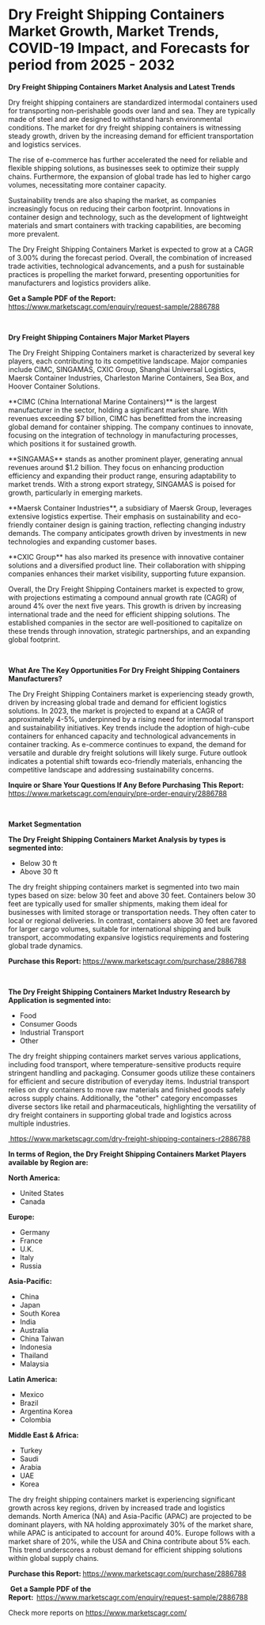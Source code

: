 <p><h1>Dry Freight Shipping Containers Market Growth, Market Trends, COVID-19 Impact, and Forecasts for period from 2025 - 2032</h1></p><p><strong>Dry Freight Shipping Containers Market Analysis and Latest Trends</strong></p>
<p><p>Dry freight shipping containers are standardized intermodal containers used for transporting non-perishable goods over land and sea. They are typically made of steel and are designed to withstand harsh environmental conditions. The market for dry freight shipping containers is witnessing steady growth, driven by the increasing demand for efficient transportation and logistics services. </p><p>The rise of e-commerce has further accelerated the need for reliable and flexible shipping solutions, as businesses seek to optimize their supply chains. Furthermore, the expansion of global trade has led to higher cargo volumes, necessitating more container capacity. </p><p>Sustainability trends are also shaping the market, as companies increasingly focus on reducing their carbon footprint. Innovations in container design and technology, such as the development of lightweight materials and smart containers with tracking capabilities, are becoming more prevalent. </p><p>The Dry Freight Shipping Containers Market is expected to grow at a CAGR of 3.00% during the forecast period. Overall, the combination of increased trade activities, technological advancements, and a push for sustainable practices is propelling the market forward, presenting opportunities for manufacturers and logistics providers alike.</p></p>
<p><strong>Get a Sample PDF of the Report:&nbsp;</strong> <a href="https://www.marketscagr.com/enquiry/request-sample/2886788?utm_campaign=2480&utm_medium=2&utm_source=Github&utm_content=ia&utm_term=13032025&utm_id=dry-freight-shipping-containers">https://www.marketscagr.com/enquiry/request-sample/2886788</a></p>
<p>&nbsp;</p>
<p><strong>Dry Freight Shipping Containers Major Market Players</strong></p>
<p><p>The Dry Freight Shipping Containers market is characterized by several key players, each contributing to its competitive landscape. Major companies include CIMC, SINGAMAS, CXIC Group, Shanghai Universal Logistics, Maersk Container Industries, Charleston Marine Containers, Sea Box, and Hoover Container Solutions.</p><p>**CIMC (China International Marine Containers)** is the largest manufacturer in the sector, holding a significant market share. With revenues exceeding $7 billion, CIMC has benefitted from the increasing global demand for container shipping. The company continues to innovate, focusing on the integration of technology in manufacturing processes, which positions it for sustained growth.</p><p>**SINGAMAS** stands as another prominent player, generating annual revenues around $1.2 billion. They focus on enhancing production efficiency and expanding their product range, ensuring adaptability to market trends. With a strong export strategy, SINGAMAS is poised for growth, particularly in emerging markets.</p><p>**Maersk Container Industries**, a subsidiary of Maersk Group, leverages extensive logistics expertise. Their emphasis on sustainability and eco-friendly container design is gaining traction, reflecting changing industry demands. The company anticipates growth driven by investments in new technologies and expanding customer bases.</p><p>**CXIC Group** has also marked its presence with innovative container solutions and a diversified product line. Their collaboration with shipping companies enhances their market visibility, supporting future expansion.</p><p>Overall, the Dry Freight Shipping Containers market is expected to grow, with projections estimating a compound annual growth rate (CAGR) of around 4% over the next five years. This growth is driven by increasing international trade and the need for efficient shipping solutions. The established companies in the sector are well-positioned to capitalize on these trends through innovation, strategic partnerships, and an expanding global footprint.</p></p>
<p>&nbsp;</p>
<p><strong>What Are The Key Opportunities For Dry Freight Shipping Containers Manufacturers?</strong></p>
<p><p>The Dry Freight Shipping Containers market is experiencing steady growth, driven by increasing global trade and demand for efficient logistics solutions. In 2023, the market is projected to expand at a CAGR of approximately 4-5%, underpinned by a rising need for intermodal transport and sustainability initiatives. Key trends include the adoption of high-cube containers for enhanced capacity and technological advancements in container tracking. As e-commerce continues to expand, the demand for versatile and durable dry freight solutions will likely surge. Future outlook indicates a potential shift towards eco-friendly materials, enhancing the competitive landscape and addressing sustainability concerns.</p></p>
<p><strong>Inquire or Share Your Questions If Any Before Purchasing This Report:</strong> <a href="https://www.marketscagr.com/enquiry/pre-order-enquiry/2886788?utm_campaign=2480&utm_medium=2&utm_source=Github&utm_content=ia&utm_term=13032025&utm_id=dry-freight-shipping-containers">https://www.marketscagr.com/enquiry/pre-order-enquiry/2886788</a></p>
<p>&nbsp;</p>
<p><strong>Market Segmentation</strong></p>
<p><strong>The Dry Freight Shipping Containers Market Analysis by types is segmented into:</strong></p>
<p><ul><li>Below 30 ft</li><li>Above 30 ft</li></ul></p>
<p><p>The dry freight shipping containers market is segmented into two main types based on size: below 30 feet and above 30 feet. Containers below 30 feet are typically used for smaller shipments, making them ideal for businesses with limited storage or transportation needs. They often cater to local or regional deliveries. In contrast, containers above 30 feet are favored for larger cargo volumes, suitable for international shipping and bulk transport, accommodating expansive logistics requirements and fostering global trade dynamics.</p></p>
<p><strong>Purchase this Report:&nbsp;</strong><a href="https://www.marketscagr.com/purchase/2886788?utm_campaign=2480&utm_medium=2&utm_source=Github&utm_content=ia&utm_term=13032025&utm_id=dry-freight-shipping-containers">https://www.marketscagr.com/purchase/2886788</a></p>
<p>&nbsp;</p>
<p><strong>The Dry Freight Shipping Containers Market Industry Research by Application is segmented into:</strong></p>
<p><ul><li>Food</li><li>Consumer Goods</li><li>Industrial Transport</li><li>Other</li></ul></p>
<p><p>The dry freight shipping containers market serves various applications, including food transport, where temperature-sensitive products require stringent handling and packaging. Consumer goods utilize these containers for efficient and secure distribution of everyday items. Industrial transport relies on dry containers to move raw materials and finished goods safely across supply chains. Additionally, the "other" category encompasses diverse sectors like retail and pharmaceuticals, highlighting the versatility of dry freight containers in supporting global trade and logistics across multiple industries.</p></p>
<p><a href="https://www.marketscagr.com/dry-freight-shipping-containers-r2886788?utm_campaign=2480&utm_medium=2&utm_source=Github&utm_content=ia&utm_term=13032025&utm_id=dry-freight-shipping-containers">&nbsp;https://www.marketscagr.com/dry-freight-shipping-containers-r2886788</a></p>
<p><strong>In terms of Region, the Dry Freight Shipping Containers Market Players available by Region are:</strong></p>
<p>
    <p> <strong> North America: </strong>
        <ul>
            <li>United States</li>
            <li>Canada</li>
        </ul>
        </p> 
    <p> <strong> Europe: </strong>
        <ul>
            <li>Germany</li>
            <li>France</li>
            <li>U.K.</li>
            <li>Italy</li>
            <li>Russia</li>
        </ul>
        </p> 
    <p> <strong> Asia-Pacific: </strong>
        <ul>
            <li>China</li>
            <li>Japan</li>
            <li>South Korea</li>
            <li>India</li>
            <li>Australia</li>
            <li>China Taiwan</li>
            <li>Indonesia</li>
            <li>Thailand</li>
            <li>Malaysia</li>
        </ul>
        </p> 
    <p> <strong> Latin America: </strong>
        <ul>
            <li>Mexico</li>
            <li>Brazil</li>
            <li>Argentina Korea</li>
            <li>Colombia</li>
        </ul>
        </p> 
    <p> <strong> Middle East & Africa: </strong>
        <ul>
            <li>Turkey</li>
            <li>Saudi</li>
            <li>Arabia</li>
            <li>UAE</li>
            <li>Korea</li>
        </ul>
    </p>
    </p>
<p><p>The dry freight shipping containers market is experiencing significant growth across key regions, driven by increased trade and logistics demands. North America (NA) and Asia-Pacific (APAC) are projected to be dominant players, with NA holding approximately 30% of the market share, while APAC is anticipated to account for around 40%. Europe follows with a market share of 20%, while the USA and China contribute about 5% each. This trend underscores a robust demand for efficient shipping solutions within global supply chains.</p></p>
<p><strong>Purchase this Report: </strong><a href="https://www.marketscagr.com/purchase/2886788?utm_campaign=2480&utm_medium=2&utm_source=Github&utm_content=ia&utm_term=13032025&utm_id=dry-freight-shipping-containers">https://www.marketscagr.com/purchase/2886788</a></p>
<p>&nbsp;<strong>Get a Sample PDF of the Report:&nbsp;&nbsp;</strong><a href="https://www.marketscagr.com/enquiry/request-sample/2886788?utm_campaign=2480&utm_medium=2&utm_source=Github&utm_content=ia&utm_term=13032025&utm_id=dry-freight-shipping-containers">https://www.marketscagr.com/enquiry/request-sample/2886788</a></p>
<p><strong></strong></p>
<p>Check more reports on <a href="https://www.marketscagr.com/?utm_campaign=2480&utm_medium=2&utm_source=Github&utm_content=ia&utm_term=13032025&utm_id=dry-freight-shipping-containers">https://www.marketscagr.com/</a></p>